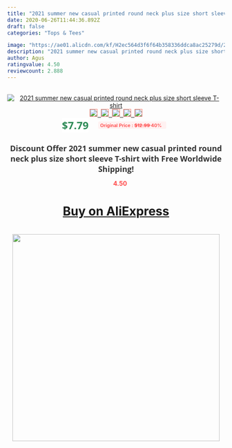 ```yaml
---
title: "2021 summer new casual printed round neck plus size short sleeve T-shirt"
date: 2020-06-26T11:44:36.892Z
draft: false
categories: "Tops & Tees"

image: "https://ae01.alicdn.com/kf/H2ec564d3f6f64b358336ddca8ac25279d/2021-summer-new-casual-printed-round-neck-plus-size-short-sleeve-T-shirt.jpg"
description: "2021 summer new casual printed round neck plus size short sleeve T-shirt"
author: Agus
ratingvalue: 4.50
reviewcount: 2.888
---
```

<br>
<div style="text-align: center;">
<a href="https://s.click.aliexpress.com/e/_9zK28d" target="_blank" rel="nofollow noopener noreferrer"><img alt="2021 summer new casual printed round neck plus size short sleeve T-shirt" class="magnifier-image" src="https://ae01.alicdn.com/kf/H2ec564d3f6f64b358336ddca8ac25279d/2021-summer-new-casual-printed-round-neck-plus-size-short-sleeve-T-shirt.jpg_640x640.jpg">
<br>
<img style="border:1px solid salmon" src="https://ae01.alicdn.com/kf/H2ec564d3f6f64b358336ddca8ac25279d/2021-summer-new-casual-printed-round-neck-plus-size-short-sleeve-T-shirt.jpg_120x120.jpg">&nbsp;&nbsp;<img style="border:1px solid salmon" src="https://ae01.alicdn.com/kf/H884842e7ce6c4164b9aad4a9a744770dr/2021-summer-new-casual-printed-round-neck-plus-size-short-sleeve-T-shirt.jpg_120x120.jpg">&nbsp;&nbsp;<img style="border:1px solid salmon" src="https://ae01.alicdn.com/kf/H65151bf570af4994b9272bf1c1ef0f43u/2021-summer-new-casual-printed-round-neck-plus-size-short-sleeve-T-shirt.jpg_120x120.jpg">&nbsp;&nbsp;<img style="border:1px solid salmon" src="https://ae01.alicdn.com/kf/Ha54320bde89245308d2341fe697be64eW/2021-summer-new-casual-printed-round-neck-plus-size-short-sleeve-T-shirt.jpg_120x120.jpg">&nbsp;&nbsp;<img style="border:1px solid salmon" src="https://ae01.alicdn.com/kf/H8d312ecdcb3248a2a29e7d0faede29c4f/2021-summer-new-casual-printed-round-neck-plus-size-short-sleeve-T-shirt.jpg_120x120.jpg"></a></div><br0>
<div style="text-align: center;"><span style="background-color: white; border: 0px; box-sizing: border-box; color: seagreen; display: inline-block; font-family: &quot;open sans&quot; , &quot;arial&quot; , &quot;helvetica&quot; , sans-serif , &quot;heiti&quot;; font-size: 24px; font-stretch: inherit; font-weight: 700; line-height: inherit; margin: 0px 10px 0px 0px; padding: 0px; vertical-align: middle;">$7.79 </span>
<span style="background: rgb(255 , 241 , 241); border-radius: 3px; border: 0px; box-sizing: border-box; color: #ff4747; display: inline-block; font-family: inherit; font-size: 12px; font-stretch: inherit; font-style: inherit; font-variant: inherit; font-weight: 600; line-height: inherit; margin: 0px; padding: 2px 5px; transform: scale(0.9); vertical-align: middle;">Original Price : <b style="text-decoration: line-through;">$12.99 </b> 40%&nbsp;&nbsp;</span></div>
<h1 style="color: #333333; display: inline-block; font-family: &quot;open sans&quot; , &quot;arial&quot; , &quot;helvetica&quot; , sans-serif , &quot;heiti&quot;; font-size: 18px; font-stretch: inherit; font-weight: 700; text-align: center;">Discount Offer 2021 summer new casual printed round neck plus size short sleeve T-shirt with Free Worldwide Shipping!</h1>
<div style="color: #ff4747; text-align: center;">
<img src="https://4.bp.blogspot.com/-M0ZcTcb-5uY/XleCXlxnR4I/AAAAAAAAAEc/OrjgMkXV1oMQFaCRZj5HQwOCBcu3w1FegCPcBGAYYCw/s1600/star.png" style="height: 15px;">&nbsp;<b>4.50</b></div>
<div class="button_cont" align="center"><a class="buynow_a" href="https://s.click.aliexpress.com/e/_9zK28d" target="_blank" rel="nofollow noopener noreferrer"><H1>Buy on AliExpress</H1></a></div><br>
<div class="separator" style="clear: both; text-align: center;">
<img src="https://lh3.googleusercontent.com/-pTy5HemUv9M/XlePHvY0dAI/AAAAAAAAAE4/0nX5iRUoIWY8eMW9Dpxeirr157OZliDIgCLcBGAsYHQ/s1600/badge.gif" width="480">
</div>
